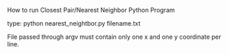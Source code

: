 How to run Closest Pair/Nearest Neighbor Python Program

type: python nearest_neightbor.py filename.txt

File passed through argv must contain only one x and one y coordinate per line.
